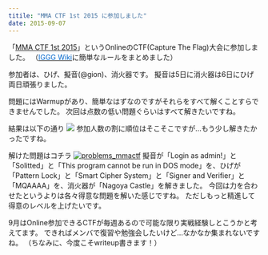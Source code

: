 ```yaml
---
titile: "MMA CTF 1st 2015 に参加しました"
date: 2015-09-07
---
```


「[MMA CTF 1st 2015](http://uecmma.github.io/mmactf/)」というOnlineのCTF(Capture The Flag)大会に参加しました。
（[<span style="color: #0066cc;">IGGG Wiki</span>](//www.iggg.org/wiki/?MMA%20CTF%201st%202015)に簡単なルールをまとめました）

参加者は、ひげ、擬音(@gion)、消火器です。
擬音は5日に消火器は6日にひげ両日頑張りました。

問題にはWarmupがあり、簡単なはずなのですがそれらをすべて解くことすらできませんでした。
次回は点数の低い問題ぐらいはすべて解きたいですね。

結果は以下の通り
[![](//www.iggg.org/wp-content/uploads/2015/09/result_mmactf1.png)](//www.iggg.org/wp-content/uploads/2015/09/result_mmactf1.png)
参加人数の割に順位はそこそこですが...もう少し解きたかったですね。

解けた問題はコチラ
[![problems_mmactf](//www.iggg.org/wp-content/uploads/2015/09/problems_mmactf-1024x456.png)](//www.iggg.org/wp-content/uploads/2015/09/problems_mmactf.png)
擬音が「Login as admin!」と「Solitted」と「This program cannot be run in DOS mode」を、ひげが「Pattern Lock」と「Smart Cipher System」と「Signer and Verifier」と「MQAAAA」を、消火器が「Nagoya Castle」を解きました。
今回は力を合わせたというよりは各々得意な問題を解いた感じですね。
ただしもっと精進して得意のレベルを上げたいです。

9月はOnline参加できるCTFが毎週あるので可能な限り実戦経験しとこうかと考えてます。
できればメンバで復習や勉強会したいけど...なかなか集まれないですね。
（ちなみに、今度こそwriteup書きます！）